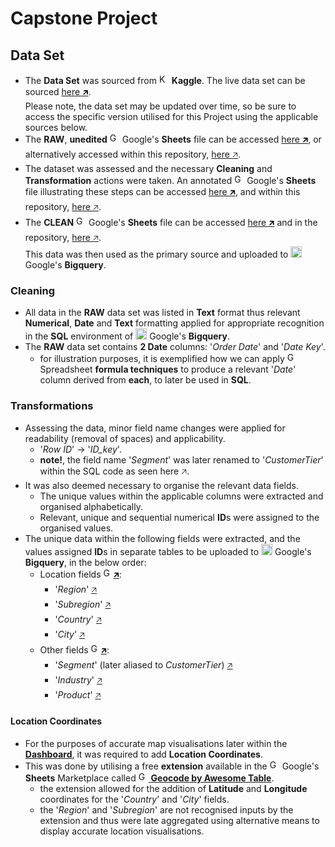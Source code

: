 <h1 align="left">Capstone Project</h1>
<h2 align="left">Data Set</h2>

- The <b>Data Set</b> was sourced from <img src="https://www.vectorlogo.zone/logos/kaggle/kaggle-icon.svg" alt="Kaggle" width="16" height="16"/> <b>Kaggle</b>. The live data set can be sourced <a href="https://www.kaggle.com/datasets/nnthanh101/aws-saas-sales">here 🡵</a>.<br>
Please note, the data set may be updated over time, so be sure to access the specific version utilised for this Project using the applicable sources below.
- The <b>RAW</b>, <b>unedited</b> <img src="https://cdn.worldvectorlogo.com/logos/google-sheets-logo-icon.svg" alt="Google Sheets" width="16" height="16"/> Google's <b>Sheets</b> file can be accessed <a href="https://docs.google.com/spreadsheets/d/1_9q8J4xBGtjmUJIOE2TanIc4ZVWjS2i4jfwfD2dRk_E/"> here 🡵</a>, or alternatively accessed within this repository, <a href="https://github.com/njvrensburg/Turing-College/blob/main/0.%20Capstone/1.%20Data%20Set/3.%20AWS%20Sales%20-%20SaaS-Sales%20%5Braw%5D.csv">here 🡥</a>.
- The dataset was assessed and the necessary <b>Cleaning</b> and <b>Transformation</b> actions were taken. An annotated <img src="https://cdn.worldvectorlogo.com/logos/google-sheets-logo-icon.svg" alt="Google Sheets" width="16" height="16"/> Google's <b>Sheets</b> file illustrating these steps can be accessed <a href="https://docs.google.com/spreadsheets/d/1Sqz9zZosJTisRn-SGSmIo3v_DOIqhEqL8tiAcHn0pWU/edit?gid=1513097115/"> here 🡵</a>, and within this repository, <a href="https://github.com/njvrensburg/Turing-College/blob/main/0.%20Capstone/1.%20Data%20Set/2.%20AWS%20SaaS%20-%20SaaS-Sales%20%5Bcleaning%5D.xlsx">here 🡥</a>.
- The <b>CLEAN</b> <img src="https://cdn.worldvectorlogo.com/logos/google-sheets-logo-icon.svg" alt="Google Sheets" width="16" height="16"/> Google's <b>Sheets</b> file can be accessed <a href="https://docs.google.com/spreadsheets/d/1_ulTM3ghsKK_dYNrKhC2C9eIadxpVzl3n-mfnF7liB0/"> here 🡵</a> and in the repository, <a href="https://github.com/njvrensburg/Turing-College/blob/main/0.%20Capstone/1.%20Data%20Set/0.%20AWS%20Sales%20-%20SaaS-Sales%20%5Bclean%5D.csv">here 🡥</a>.
<br>This data was then used as the primary source and uploaded to <img src="https://cdn.worldvectorlogo.com/logos/google-bigquery-logo-1.svg" alt="Google Bigquery" width="18" height="18"/> Google's <b>Bigquery</b>.
<h3 align="left">Cleaning</h2>

- All data in the <b>RAW</b> data set was listed in <b>Text</b> format thus relevant <b>Numerical</b>, <b>Date</b> and <b>Text</b> formatting applied for appropriate recognition in the <b>SQL</b> environment of <img src="https://cdn.worldvectorlogo.com/logos/google-bigquery-logo-1.svg" alt="Google Bigquery" width="18" height="18"/> Google's <b>Bigquery</b>.
- The <b>RAW</b> data set contains <b>2 Date</b> columns: '<i>Order Date</i>' and '<i>Date Key</i>'.
  - for illustration purposes, it is exemplified how we can apply <img src="https://cdn.worldvectorlogo.com/logos/google-sheets-logo-icon.svg" alt="Google Sheets" width="16" height="16"/> Spreadsheet <b>formula techniques</b> to produce a relevant '<i>Date</i>' column derived from <b>each</b>, to later be used in <b>SQL</b>.
<h3 align="left">Transformations</h2>

- Assessing the data, minor field name changes were applied for readability (removal of spaces) and applicability.
  - '<i>Row ID</i>' → '<i>ID_key</i>'.
  - <b>note!</b>, the field name '<i>Segment</i>' was later renamed to '<i>CustomerTier</i>' within the SQL code as seen here 🡥.
- It was also deemed necessary to organise the relevant data fields.
  - The unique values within the applicable columns were extracted and organised alphabetically.
  - Relevant, unique and sequential numerical <b>ID</b>s were assigned to the organised values.
- The unique data within the following fields were extracted, and the values assigned <b>ID</b>s in separate tables to be uploaded to <img src="https://cdn.worldvectorlogo.com/logos/google-bigquery-logo-1.svg" alt="Google Bigquery" width="18" height="18"/> Google's <b>Bigquery</b>, in the below order:
  - Location fields <a href="https://docs.google.com/spreadsheets/d/1UaDQwfg59lEl-MB6BQczs2dXQHvRwoDFQQPteBwvoxk/"><img src="https://cdn.worldvectorlogo.com/logos/google-sheets-logo-icon.svg" alt="Google Sheets" width="16" height="16"/>🡵</a>:
    - '<i>Region</i>' <a href="https://github.com/njvrensburg/Turing-College/blob/main/0.%20Capstone/1.%20Data%20Set/1.1.1.%20AWS%20SaaS%20-%20custom_Region.csv">🡥</a>
    - '<i>Subregion</i>' <a href="https://github.com/njvrensburg/Turing-College/blob/main/0.%20Capstone/1.%20Data%20Set/1.1.2.%20AWS%20SaaS%20-%20custom_Subregion.csv">🡥</a>
    - '<i>Country</i>' <a href="https://github.com/njvrensburg/Turing-College/blob/main/0.%20Capstone/1.%20Data%20Set/1.1.3.%20AWS%20SaaS%20-%20custom_CountryCoordinates.csv">🡥</a>
    - '<i>City</i>' <a href="https://github.com/njvrensburg/Turing-College/blob/main/0.%20Capstone/1.%20Data%20Set/1.1.4.%20AWS%20SaaS%20-%20custom_CityCoordinates.csv">🡥</a>
  - Other fields <a href="https://docs.google.com/spreadsheets/d/1IGgGCb_orJ6MY1epOr1jpqTmo39HpNWmz1QeaqvOtBI/"><img src="https://cdn.worldvectorlogo.com/logos/google-sheets-logo-icon.svg" alt="Google Sheets" width="16" height="16"/>🡵</a>:
    - '<i>Segment</i>' (later aliased to <i>CustomerTier</i>) <a href="https://github.com/njvrensburg/Turing-College/blob/main/0.%20Capstone/1.%20Data%20Set/1.2.1.%20AWS%20SaaS%20-%20custom_Segment.csv">🡥</a> 
    - '<i>Industry</i>' <a href="https://github.com/njvrensburg/Turing-College/blob/main/0.%20Capstone/1.%20Data%20Set/1.2.2.%20AWS%20SaaS%20-%20custom_Industry.csv">🡥</a>
    - '<i>Product</i>' <a href="https://github.com/njvrensburg/Turing-College/blob/main/0.%20Capstone/1.%20Data%20Set/1.2.3.%20AWS%20SaaS%20-%20custom_Product.csv">🡥</a>
                                                                                                                                                                       
<h4 align="left">Location Coordinates</h4>

- For the purposes of accurate map visualisations later within the <a href="https://lookerstudio.google.com/reporting/b4b877b4-6944-4def-9352-a088029cb075/page/p_46lp7a9dbd"><b>Dashboard</b></a>, it was required to add <b>Location Coordinates</b>.
- This was done by utilising a free <b>extension</b> available in the <img src="https://cdn.worldvectorlogo.com/logos/google-sheets-logo-icon.svg" alt="Google Sheets" width="16" height="16"/> Google's <b>Sheets</b> Marketplace called <a href="https://workspace.google.com/u/0/marketplace/app/geocode_by_awesome_table/"> <img src="https://lh3.googleusercontent.com/qKpvj2OMxqy604I4Nx-iGyM_XrvT1s_yhAmGW6GCulg8tew-gc9SVhemivdUxrktvVQRJHT7CNk" alt="Geocode by Awesome Table logo" width="16" height="16"> <b>Geocode by Awesome Table</b></a>.
  - the extension allowed for the addition of <b>Latitude</b> and <b>Longitude</b> coordinates for the '<i>Country</i>' and '<i>City</i>' fields.
  - the '<i>Region</i>' and '<i>Subregion</i>' are not recognised inputs by the extension and thus were late aggregated using alternative means to display accurate location visualisations.
